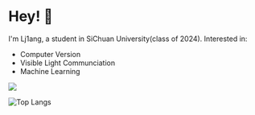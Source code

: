 # Hey! :wave:
I'm Lj1ang, a student in SiChuan University(class of 2024).
Interested in:
- Computer Version
- Visible Light Communciation
- Machine Learning

![](https://github-readme-stats.vercel.app/api?username=lj1ang)


![Top Langs](https://github-readme-stats.vercel.app/api/top-langs/?username=Junzhou-712&layout=compact)
